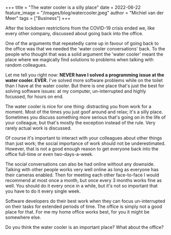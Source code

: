 +++
title = "The water cooler is a silly place"
date = 2022-06-22
feature_image = "/images/blog/watercooler.jpeg"
author = "Michiel van der Meer"
tags = ["Business"]
+++

After the lockdown restrictions from the COVID-19 crisis ended we, like every other company, discussed about going back into the office.

One of the arguments that repeatedly came up in favour of going back to the office was that we needed the 'water cooler conversations' back. To the people who thought that was a solid argument the 'water cooler' meant the place where we magically find solutions to problems when talking with random colleagues.

Let me tell you right now: **NEVER have I solved a programming issue at the water cooler. EVER.** I've solved more software problems while on the toilet than I have at the water cooler. But there is one place that's just the best for solving software issues: at my computer, un-interrupted and highly focussed, for hours on end.

The water cooler is nice for one thing: distracting you from work for a moment. Most of the times you just goof around and relax; it's a silly place. Sometimes you discuss something more serious that's going on in the life of your colleague, but that's mostly the exception instead of the rule. Very rarely actual work is discussed.

Of course it's important to interact with your colleagues about other things than just work; the social importance of work should not be underestimated. However, that is not a good enough reason to get everyone back into the office full-time or even two-days-a-week.

The social conversations can also be had online without any downside. Talking with other people works very well online as long as everyone has their cameras enabled. Then for meeting each other face-to-face I would recommend at most once a month, but once every 3 months works fine as well. You should do it every once in a while, but it's not so important that you have to do it every single week.

Software developers do their best work when they can focus un-interrupted on their tasks for extended periods of time. The office is simply not a good place for that. For me my home office works best, for you it might be somewhere else.

Do you think the water cooler is an important place? What about the office?